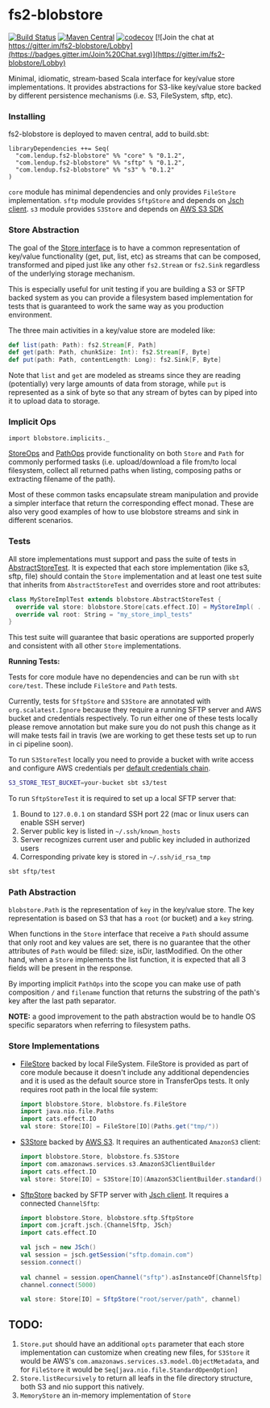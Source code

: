 # fs2-blobstore

[![Build Status](https://travis-ci.org/lendup/fs2-blobstore.svg?branch=master)](https://travis-ci.org/lendup/fs2-blobstore)
[![Maven Central](https://maven-badges.herokuapp.com/maven-central/com.lendup.fs2-blobstore/core_2.12/badge.svg)](https://maven-badges.herokuapp.com/maven-central/com.lendup.fs2-blobstore/core)
[![codecov](https://codecov.io/gh/lendup/fs2-blobstore/branch/master/graph/badge.svg)](https://codecov.io/gh/lendup/fs2-blobstore)
[![Join the chat at https://gitter.im/fs2-blobstore/Lobby](https://badges.gitter.im/Join%20Chat.svg)](https://gitter.im/fs2-blobstore/Lobby)


Minimal, idiomatic, stream-based Scala interface for key/value store implementations.
It provides abstractions for S3-like key/value store backed by different persistence 
mechanisms (i.e. S3, FileSystem, sftp, etc).

### Installing

fs2-blobstore is deployed to maven central, add to build.sbt:

```sbtshell
libraryDependencies ++= Seq(
  "com.lendup.fs2-blobstore" %% "core" % "0.1.2",
  "com.lendup.fs2-blobstore" %% "sftp" % "0.1.2",
  "com.lendup.fs2-blobstore" %% "s3" % "0.1.2"
)
```

`core` module has minimal dependencies and only provides `FileStore` implementation.
`sftp` module provides `SftpStore` and depends on [Jsch client](http://www.jcraft.com/jsch/). 
`s3` module provides `S3Store` and depends on [AWS S3 SDK](https://docs.aws.amazon.com/sdk-for-java/v1/developer-guide/examples-s3.html)


### Store Abstraction

The goal of the [Store interface](core/src/main/scala/blobstore/Store.scala) is to 
have a common representation of key/value functionality (get, put, list, etc) as 
streams that can be composed, transformed and piped just like any other `fs2.Stream` 
or `fs2.Sink` regardless of the underlying storage mechanism.

This is especially useful for unit testing if you are building a S3 or SFTP backed 
system as you can provide a filesystem based implementation for tests that is 
guaranteed to work the same way as you production environment.

The three main activities in a key/value store are modeled like:

 ```scala
 def list(path: Path): fs2.Stream[F, Path]
 def get(path: Path, chunkSize: Int): fs2.Stream[F, Byte]
 def put(path: Path, contentLength: Long): fs2.Sink[F, Byte]  
 ```  

Note that `list` and `get` are modeled as streams since they are reading 
(potentially) very large amounts of data from storage, while `put` is 
represented as a sink of byte so that any stream of bytes can by piped 
into it to upload data to storage.

### Implicit Ops

`import blobstore.implicits._`

[StoreOps](core/src/main/scala/blobstore/StoreOps.scala) and 
[PathOps](core/src/main/scala/blobstore/Path.scala) provide functionality on 
both `Store` and `Path` for commonly performed tasks (i.e. upload/download a 
file from/to local filesystem, collect all returned paths when listing, composing 
paths or extracting filename of the path).

Most of these common tasks encapsulate stream manipulation and provide a simpler 
interface that return the corresponding effect monad.  These are also very good 
examples of how to use blobstore streams and sink in different scenarios.

### Tests

All store implementations must support and pass the suite of tests in 
[AbstractStoreTest](core/src/test/scala/blobstore/AbstractStoreTest.scala). 
It is expected that each store implementation (like s3, sftp, file) should 
contain the `Store` implementation and at least one test suite that inherits 
from `AbstractStoreTest` and overrides store and root attributes:

```scala
class MyStoreImplTest extends blobstore.AbstractStoreTest {
  override val store: blobstore.Store[cats.effect.IO] = MyStoreImpl( ... )
  override val root: String = "my_store_impl_tests"
}
```  

This test suite will guarantee that basic operations are supported properly and 
consistent with all other `Store` implementations.

**Running Tests:**

Tests for core module have no dependencies and can be run with `sbt core/test`.
These include `FileStore` and `Path` tests.

Currently, tests for `SftpStore` and `S3Store` are annotated with `org.scalatest.Ignore`
because they require a running SFTP server and AWS bucket and credentials respectively.
To run either one of these tests locally please remove annotation but make sure you do
not push this change as it will make tests fail in travis (we are working to get these
tests set up to run in ci pipeline soon).

To run `S3StoreTest` locally you need to provide a bucket with write access and configure
AWS credentials per [default credentials chain](https://docs.aws.amazon.com/sdk-for-java/v1/developer-guide/credentials.html).

```bash
S3_STORE_TEST_BUCKET=your-bucket sbt s3/test
```

To run `SftpStoreTest` it is required to set up a local SFTP server that:

1. Bound to `127.0.0.1` on standard SSH port 22 (mac or linux users can enable SSH server)
1. Server public key is listed in `~/.ssh/known_hosts`
1. Server recognizes current user and public key included in authorized users
1. Corresponding private key is stored in `~/.ssh/id_rsa_tmp`

```bash
sbt sftp/test
```


### Path Abstraction

`blobstore.Path` is the representation of `key` in the key/value store. The key 
representation is based on S3 that has a `root` (or bucket) and a `key` string.

When functions in the `Store` interface that receive a `Path` should assume that only
root and key values are set, there is no guarantee that the other attributes of `Path`
would be filled: size, isDir, lastModified. On the other hand, when a `Store` implements
the list function, it is expected that all 3 fields will be present in the response.

By importing implicit `PathOps` into the scope you can make use of path composition `/`
and `filename` function that returns the substring of the path's key after the last path
separator.

**NOTE:** a good improvement to the path abstraction would be to handle OS specific 
separators when referring to filesystem paths.

### Store Implementations

   * [FileStore](fs/src/main/scala/blobstore/fs/FileStore.scala) backed by local
   FileSystem. FileStore is provided as part of core module because it doesn't
   include any additional dependencies and it is used as the default source store
   in TransferOps tests. It only requires root path in the local file system:
     ```scala
     import blobstore.Store, blobstore.fs.FileStore 
     import java.nio.file.Paths
     import cats.effect.IO 
     val store: Store[IO] = FileStore[IO](Paths.get("tmp/"))
     ```
   * [S3Store](s3/src/main/scala/blobstore/s3/S3Store.scala) backed by 
   [AWS S3](https://docs.aws.amazon.com/sdk-for-java/v1/developer-guide/examples-s3.html). 
   It requires an authenticated `AmazonS3` client:
     ```scala
     import blobstore.Store, blobstore.fs.S3Store
     import com.amazonaws.services.s3.AmazonS3ClientBuilder
     import cats.effect.IO
     val store: Store[IO] = S3Store[IO](AmazonS3ClientBuilder.standard().build())
     ```
   * [SftpStore](sftp/src/main/scala/blobstore/sftp/SftpStore.scala) backed by 
   SFTP server with [Jsch client](http://www.jcraft.com/jsch/). It requires a 
   connected `ChannelSftp`:
     ```scala
     import blobstore.Store, blobstore.sftp.SftpStore
     import com.jcraft.jsch.{ChannelSftp, JSch}
     import cats.effect.IO

     val jsch = new JSch()
     val session = jsch.getSession("sftp.domain.com")
     session.connect()
 
     val channel = session.openChannel("sftp").asInstanceOf[ChannelSftp]
     channel.connect(5000)

     val store: Store[IO] = SftpStore("root/server/path", channel)
     ``` 


## TODO:
1. `Store.put` should have an additional `opts` parameter that each store 
implementation can customize when creating new files, for `S3Store` it would 
be AWS's `com.amazonaws.services.s3.model.ObjectMetadata`, and for `FileStore` 
it would be `Seq[java.nio.file.StandardOpenOption]`
1. `Store.listRecursively` to return all leafs in the file directory structure, 
both S3 and nio support this natively.
1. `MemoryStore` an in-memory implementation of `Store`
